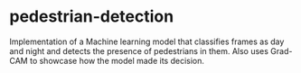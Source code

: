 # pedestrian-detection
Implementation of a Machine learning model that classifies frames as day and night and detects the presence of pedestrians in them. Also uses Grad-CAM to showcase how the model made its decision.
